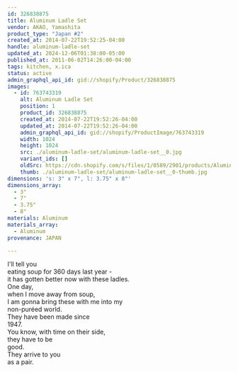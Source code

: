 ```yaml
---
id: 326838875
title: Aluminum Ladle Set
vendor: AKAO, Yamashita
product_type: "Japan #2"
created_at: 2014-07-22T19:52:25-04:00
handle: aluminum-ladle-set
updated_at: 2024-12-06T01:38:00-05:00
published_at: 2011-06-02T14:26:00-04:00
tags: kitchen, x.ica
status: active
admin_graphql_api_id: gid://shopify/Product/326838875
images:
  - id: 763743319
    alt: Aluminum Ladle Set
    position: 1
    product_id: 326838875
    created_at: 2014-07-22T19:52:26-04:00
    updated_at: 2014-07-22T19:52:26-04:00
    admin_graphql_api_id: gid://shopify/ProductImage/763743319
    width: 1024
    height: 1024
    src: ./aluminum-ladle-set/aluminum-ladle-set__0.jpg
    variant_ids: []
    oldSrc: https://cdn.shopify.com/s/files/1/0589/2901/products/Aluminum-Ladle-Set.jpeg?v=1406073146
    thumb: ./aluminum-ladle-set/aluminum-ladle-set__0-thumb.jpg
dimensions: 's: 3" x 7", l: 3.75" x 8"'
dimensions_array:
  - 3"
  - 7"
  - 3.75"
  - 8"
materials: Aluminum
materials_array:
  - Aluminum
provenance: JAPAN

---
```


I'll tell you  
eating soup for 360 days last year -  
it has gotten better now with these ladles.  
One day,  
when I move away from soup,  
I am gonna bring these with me into my  
non-puréed world.  
They have been made since  
1947.  
You know, with time on their side,  
they have to be  
good.  
They arrive to you  
as a pair.